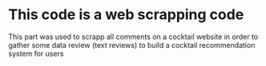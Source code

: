 # This code is a web scrapping code 

This part was used to scrapp all comments on a cocktail website in order to gather some data review (text reviews) to build a cocktail recommendation system for users
